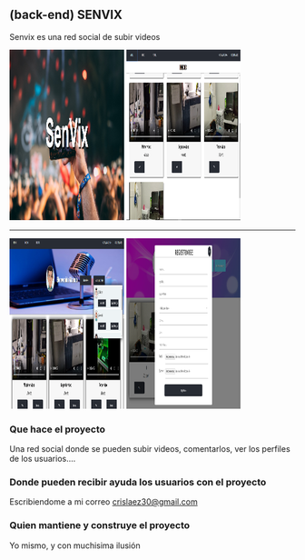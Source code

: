 
## (back-end) SENVIX

Senvix es una red social de subir videos

<img width="40%" height="300" float="left" src="https://github.com/crislaez/Fornt_End_Senvix/blob/master/src/img/foto_proyecto.PNG" />

<img width="40%" height="300" float="left" src="https://github.com/crislaez/Fornt_End_Senvix/blob/master/src/img/foto_proyecto_2.PNG" />
<hr>
<img width="40%" height="300" float="left" src="https://github.com/crislaez/Fornt_End_Senvix/blob/master/src/img/foto_proyecto_3.PNG" />

<img width="40%" height="300" float="left" src="https://github.com/crislaez/Fornt_End_Senvix/blob/master/src/img/foto_proyecto_4.PNG" />

### Que hace el proyecto

Una red social donde se pueden subir videos, comentarlos, ver los perfiles de los usuarios....
 
### Donde pueden recibir ayuda los usuarios con el proyecto
 
Escribiendome a mi correo crislaez30@gmail.com

### Quien mantiene y construye el proyecto

Yo mismo, y con muchisima ilusión
